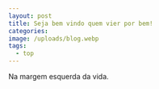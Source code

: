 ```yaml
---
layout: post
title: Seja bem vindo quem vier por bem!
categories:
image: /uploads/blog.webp
tags:
  - top
---
```

Na margem esquerda da vida.&nbsp;
